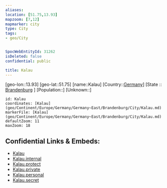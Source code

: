 ```yaml
---
aliases: 
location: [51.75,13.93]
mapzoom: [7,12] 
mapmarker: city 
type: City
tags:
- geo/City


SpocWebEntityId: 31262
isDeleted: false
confidential: public

title: Kalau
---
```

[geo-lon::13.93]
[geo-lat::51.75]
[name::Kalau]
[Country::[Germany](geo/Continent/Europe/Germany.md)]
[State :: [Brandenburg](geo/Continent/Europe/Germany/Germany~East/Brandenburg.md) ]
[Population::]
[Unknown::]


```leaflet
id: Kalau
coordinates: [Kalau](geo/Continent/Europe/Germany/Germany~East/Brandenburg/City/Kalau.md)
markerFile: [Kalau](geo/Continent/Europe/Germany/Germany~East/Brandenburg/City/Kalau.md)
defaultZoom: 11 
maxZoom: 18
```


## Confidential Links & Embeds: 
- [Kalau](../../../../../../../../_public/geo/Continent/Europe/Germany/Germany~East/Brandenburg/City/Kalau.md) 
- [Kalau.internal](../../../../../../../../_internal/geo/Continent/Europe/Germany/Germany~East/Brandenburg/City/Kalau.internal.md) 
- [Kalau.protect](../../../../../../../../_protect/geo/Continent/Europe/Germany/Germany~East/Brandenburg/City/Kalau.protect.md) 
- [Kalau.private](../../../../../../../../_private/geo/Continent/Europe/Germany/Germany~East/Brandenburg/City/Kalau.private.md) 
- [Kalau.personal](../../../../../../../../_personal/geo/Continent/Europe/Germany/Germany~East/Brandenburg/City/Kalau.personal.md) 
- [Kalau.secret](../../../../../../../../_secret/geo/Continent/Europe/Germany/Germany~East/Brandenburg/City/Kalau.secret.md) 
